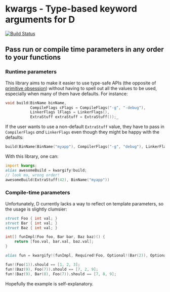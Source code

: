 # kwargs - Type-based keyword arguments for D


[![Build Status](https://travis-ci.org/atilaneves/kwargs.png?branch=master)](https://travis-ci.org/atilaneves/kwargs)


## Pass run or compile time parameters in any order to your functions

### Runtime parameters

This library aims to make it easier to use type-safe APIs (the opposite of [primitive obsession](http://wiki.c2.com/?PrimitiveObsession))
without having to spell out all the values to be used, especially when many of them have defaults. For instance:

```d
void build(BinName binName,
           CompileFlags cFlags = CompileFlags("-g", "-debug"),
           LinkerFlags lFlags = LinkerFlags(),
           ExtraStuff extraStuff = ExtraStuff());_
```

If the user wants to use a non-default `ExtraStuff` value, they have to pass in `CompilerFlags` _and_ `LinkerFlags` even though
they might be happy with the defaults:

```d
build(BinName(BinName("myapp"), CompilerFlags("-g", "debug"), LinkerFlags(), ExtraStuff(42)));
```

With this library, one can:

```d
import kwargs;
alias awesomeBuild = kwargify!build;
// look ma, wrong order!
awesomeBuild(ExtraStuff(42), BinName("myapp"))
```


### Compile-time parameters

Unfortunately, D currently lacks a way to reflect on template parameters, so the usage is slightly clumsier:

```d
struct Foo { int val; }
struct Bar { int val; }
struct Baz { int val; }

int[] funImpl(Foo foo, Bar bar, Baz baz)() {
    return [foo.val, bar.val, baz.val];
}

alias fun = kwargify!(funImpl, Required!Foo, Optional!(Bar(2)), Optional!(Baz(3)));

fun!(Foo(1)).should == [1, 2, 3];
fun!(Baz(9), Foo(7)).should == [7, 2, 9];
fun!(Baz(9), Bar(8), Foo(7)).should == [7, 8, 9];

```

Hopefully the example is self-explanatory.
